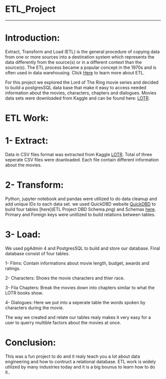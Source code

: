 # ETL_Project
--------------------------------
# Introduction:
Extract, Transform and Load (ETL) is the general procedure of copying data from one or more sources into a destination system which represents the data differently from the source(s) or in a different context than the source(s). The ETL process became a popular concept in the 1970s and is often used in data warehousing. Click [Here](https://en.wikipedia.org/wiki/Extract,_transform,_load) to learn more about ETL.

For this project we explored the Lord of The Ring movie series and decided to build a postgresSQL data base that make it easy to access needed information about the movies, characters, chapters and dialogues. Movies data sets were downloaded from Kaggle and can be found here: [LOTR](https://www.kaggle.com/mokosan/lord-of-the-rings-character-data).

# ETL Work:

# 1- Extract: 
Data in CSV files format was extracted from Kaggle [LOTR](https://www.kaggle.com/mokosan/lord-of-the-rings-character-data). Total of three seperate CSV files were doanloaded. Each file contain different information about the movies. 

# 2- Transform: 
Python, jupyter notebook and pandas were utilized to do data cleanup and add unique IDs to each data set. we used QuickDBD website [QuickDBD](https://www.quickdatabasediagrams.com/) to build four tables [here](ETL Project DBD Schema.png) and Schemas [here](ETL_Schema.sql). Primary and Foreign keys were unitlized to build relations between tables. 

# 3- Load:
We used pgAdmin 4 and PostgresSQL to build and store our database. Final database consist of four tables.

1- Films: Contain informations about movie length, budget, awards and ratings.

2- Characters: Shows the movie characters and thier race.

3- Fila Chapters: Break the movies down into chapters similar to what the LOTR books show.

4- Dialogues: Here we put into a seperate table the words spoken by characters during the movie.

The way we created and relate our tables realy makes it very easy for a user to querry multible factors about the movies at  once. 

# Conclusion:
This was a fun project to do and it realy teach you a lot about data engineering and how to contruct a relational database. ETL work is widely utilized by many industries today and it is a big bounus to learn how to do it..


